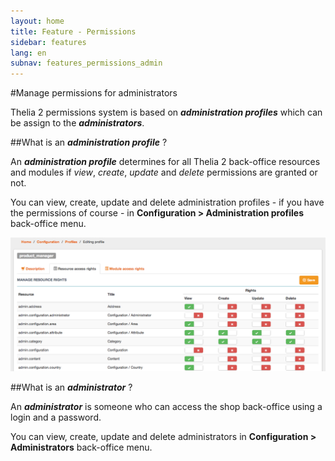 ```yaml
---
layout: home
title: Feature - Permissions
sidebar: features
lang: en
subnav: features_permissions_admin
---
```


#Manage permissions for administrators

Thelia 2 permissions system is based on ***administration profiles*** which can be assign to the ***administrators***.

##What is an ***administration profile*** ?

An ***administration profile*** determines for all Thelia 2 back-office resources and modules if *view*, *create*, *update* and *delete* permissions are granted or not.

You can view, create, update and delete administration profiles - if you have the permissions of course - in **Configuration > Administration profiles** back-office menu.

![Edit administration profile](/img/documentation/features/permissions/edit_administration_profile.png "Edit administration profile")

##What is an ***administrator*** ?

An ***administrator*** is someone who can access the shop back-office using a login and a password.

You can view, create, update and delete administrators in **Configuration > Administrators** back-office menu.
